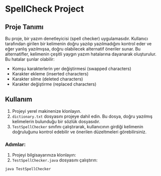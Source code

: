 # SpellCheck Project

## Proje Tanımı

Bu proje, bir yazım denetleyicisi (spell checker) uygulamasıdır. Kullanıcı tarafından girilen bir kelimenin doğru yazılıp yazılmadığını kontrol eder ve eğer yanlış yazılmışsa, doğru olabilecek alternatif öneriler sunar. Bu alternatifler, kelimenin çeşitli yaygın yazım hatalarına dayanarak oluşturulur. Bu hatalar şunlar olabilir:

- Komşu karakterlerin yer değiştirmesi (swapped characters)
- Karakter ekleme (inserted characters)
- Karakter silme (deleted characters)
- Karakter değiştirme (replaced characters)

## Kullanım

1. Projeyi yerel makinenize klonlayın.
2. `dictionary.txt` dosyasını projeye dahil edin. Bu dosya, doğru yazılmış kelimelerin bulunduğu bir sözlük dosyasıdır.
3. `TestSpellChecker` sınıfını çalıştırarak, kullanıcının girdiği kelimenin doğruluğunu kontrol edebilir ve önerilen düzeltmeleri görebilirsiniz.

### Adımlar:
1. Projeyi bilgisayarınıza klonlayın:
2. `TestSpellChecker.java` dosyasını çalıştırın:
```java
java TestSpellChecker
